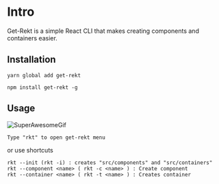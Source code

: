# Intro

Get-Rekt is a simple React CLI that makes creating components and containers easier.

## Installation

```
yarn global add get-rekt
```
```
npm install get-rekt -g
```

## Usage

![SuperAwesomeGif](https://imgur.com/a/xxioB2k)


```
Type "rkt" to open get-rekt menu
```
or use shortcuts
```
rkt --init (rkt -i) : creates "src/components" and "src/containers"
rkt --component <name> ( rkt -c <name> ) : Create component
rkt --container <name> ( rkt -t <name> ) : Creates container
```

